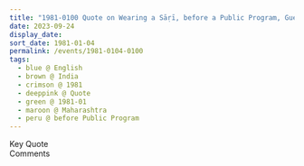 ```yaml
---
title: "1981-0100 Quote on Wearing a Sāṛī, before a Public Program, Guesthouse, Maharashtra, India (month not sure)"
date: 2023-09-24
display_date: 
sort_date: 1981-01-04
permalink: /events/1981-0104-0100
tags:
  - blue @ English
  - brown @ India
  - crimson @ 1981
  - deeppink @ Quote
  - green @ 1981-01
  - maroon @ Maharashtra
  - peru @ before Public Program
---
```


<wave-list>
  <list-title color="green" width="75">Key Quote</list-title>
  <list-item color="BlanchedAlmond"  width="200"></list-item>
  <list-item color="Lavender"></list-item>
  <list-item color="BlanchedAlmond"></list-item>
</wave-list>

<br>

<wave-list>
  <list-title color="green" width="75">Comments</list-title>
  <list-item color="BlanchedAlmond"  width="200"></list-item>
  <list-item color="Lavender"></list-item>
  <list-item color="BlanchedAlmond"></list-item>
</wave-list>